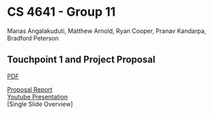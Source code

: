 # CS 4641 - Group 11

Manas Angalakuduti, Matthew Arnold, Ryan Cooper,  Pranav Kandarpa, Bradford Peterson

## Touchpoint 1 and Project Proposal

<a href="https://github.com/Matthewa1999/Group11_CS4641/raw/main/Resources/ProjectProposalDraft.pdf" target="_blank">PDF</a>

[Proposal Report](https://github.com/Matthewa1999/Group11_CS4641/blob/main/Resources/ProjectProposalDraft.pdf)  
[Youtube Presentation](https://www.youtube.com/watch?v=RopPKB7D7qI)  
[Single Slide Overview]  

